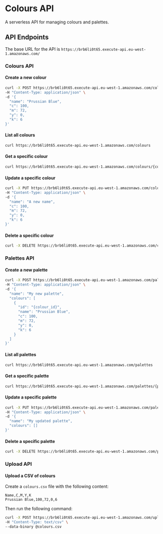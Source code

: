 # Colours API

A serverless API for managing colours and palettes.

## API Endpoints

The base URL for the API is `https://brb6li0t65.execute-api.eu-west-1.amazonaws.com/`

### Colours API

#### Create a new colour

```bash
curl -X POST https://brb6li0t65.execute-api.eu-west-1.amazonaws.com/colours \
-H "Content-Type: application/json" \
-d '{
  "name": "Prussian Blue",
  "c": 100,
  "m": 72,
  "y": 0,
  "k": 6
}'
```

#### List all colours

```bash
curl https://brb6li0t65.execute-api.eu-west-1.amazonaws.com/colours
```

#### Get a specific colour

```bash
curl https://brb6li0t65.execute-api.eu-west-1.amazonaws.com/colours/{colour_id}
```

#### Update a specific colour

```bash
curl -X PUT https://brb6li0t65.execute-api.eu-west-1.amazonaws.com/colours/{colour_id} \
-H "Content-Type: application/json" \
-d '{
  "name": "A new name",
  "c": 100,
  "m": 72,
  "y": 0,
  "k": 6
}'
```

#### Delete a specific colour

```bash
curl -X DELETE https://brb6li0t65.execute-api.eu-west-1.amazonaws.com/colours/{colour_id}
```

### Palettes API

#### Create a new palette

```bash
curl -X POST https://brb6li0t65.execute-api.eu-west-1.amazonaws.com/palettes \
-H "Content-Type: application/json" \
-d '{
  "name": "My new palette",
  "colours": [
    {
      "id": "{colour_id}",
      "name": "Prussian Blue",
      "c": 100,
      "m": 72,
      "y": 0,
      "k": 6
    }
  ]
}'
```

#### List all palettes

```bash
curl https://brb6li0t65.execute-api.eu-west-1.amazonaws.com/palettes
```

#### Get a specific palette

```bash
curl https://brb6li0t65.execute-api.eu-west-1.amazonaws.com/palettes/{palette_id}
```

#### Update a specific palette

```bash
curl -X PUT https://brb6li0t65.execute-api.eu-west-1.amazonaws.com/palettes/{palette_id} \
-H "Content-Type: application/json" \
-d '{
  "name": "My updated palette",
  "colours": []
}'
```

#### Delete a specific palette

```bash
curl -X DELETE https://brb6li0t65.execute-api.eu-west-1.amazonaws.com/palettes/{palette_id}
```

### Upload API

#### Upload a CSV of colours

Create a `colours.csv` file with the following content:

```csv
Name,C,M,Y,K
Prussian Blue,100,72,0,6
```

Then run the following command:

```bash
curl -X POST https://brb6li0t65.execute-api.eu-west-1.amazonaws.com/upload \
-H "Content-Type: text/csv" \
--data-binary @colours.csv
```
